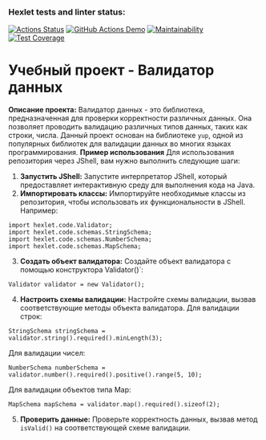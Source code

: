 ### Hexlet tests and linter status:
[![Actions Status](https://github.com/SpaceLudens/java-project-78/actions/workflows/hexlet-check.yml/badge.svg)](https://github.com/SpaceLudens/java-project-78/actions) [![GitHub Actions Demo](https://github.com/SpaceLudens/java-project-78/actions/workflows/main.yaml/badge.svg)](https://github.com/SpaceLudens/java-project-78/actions/workflows/main.yaml) [![Maintainability](https://api.codeclimate.com/v1/badges/42d35bfced4609fa364f/maintainability)](https://codeclimate.com/github/SpaceLudens/java-project-78/maintainability) [![Test Coverage](https://api.codeclimate.com/v1/badges/42d35bfced4609fa364f/test_coverage)](https://codeclimate.com/github/SpaceLudens/java-project-78/test_coverage)
# Учебный проект - Валидатор данных
**Описание проекта:**
 Валидатор данных - это библиотека, предназначенная для проверки корректности различных данных. Она позволяет проводить валидацию различных типов данных, таких как строки, числа. Данный проект основан на библиотеке `yup`, одной из популярных библиотек для валидации данных во многих языках программирования.
**Пример использования**
Для использования репозитория через JShell, вам нужно выполнить следующие шаги:
1.  **Запустить JShell:** Запустите интерпретатор JShell, который предоставляет интерактивную среду для выполнения кода на Java.
  2.  **Импортировать классы:** Импортируйте необходимые классы из репозитория, чтобы использовать их функциональности в JShell. Например:
  
    import hexlet.code.Validator;
    import hexlet.code.schemas.StringSchema;
    import hexlet.code.schemas.NumberSchema;
    import hexlet.code.schemas.MapSchema;
    
  3.  **Создать объект валидатора:** Создайте объект валидатора с помощью конструктора Validator()`:

`Validator validator = new Validator();` 

4.  **Настроить схемы валидации:** Настройте схемы валидации, вызвав соответствующие методы объекта валидатора.
Для валидации строк:

`StringSchema stringSchema = validator.string().required().minLength(3);` 

Для валидации чисел:

`NumberSchema numberSchema = validator.number().required().positive().range(5, 10);` 

Для валидации объектов типа Map:

`MapSchema mapSchema = validator.map().required().sizeof(2);` 

5.  **Проверить данные:** Проверьте корректность данных, вызвав метод `isValid()` на соответствующей схеме валидации. 



